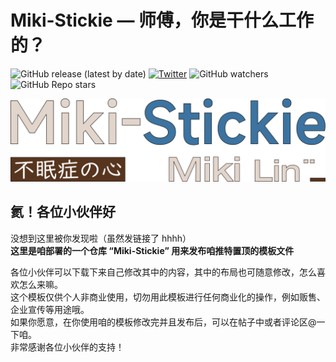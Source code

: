 # Miki-Stickie — 师傅，你是干什么工作的？  
![GitHub release (latest by date)][release]
[![Twitter][twitter]](https://twitter.com/Miki_Lin_CN)
![GitHub watchers][github-watchers]
![GitHub Repo stars][github-r-s]

[![Miki-Stickie][miki-stickie]][Github]
## 氦！各位小伙伴好  
没想到这里被你发现啦（虽然发链接了 hhhh）  
**这里是咱部署的一个仓库 “Miki-Stickie” 用来发布咱推特置顶的模板文件**  

各位小伙伴可以下载下来自己修改其中的内容，其中的布局也可随意修改，怎么喜欢怎么来嘛。  
这个模板仅供个人非商业使用，切勿用此模板进行任何商业化的操作，例如贩售、企业宣传等用途哦。  
如果你愿意，在你使用咱的模板修改完并且发布后，可以在帖子中或者评论区@一下咱。  
非常感谢各位小伙伴的支持！  



[miki-stickie]: ./data/miki-stickie-logo.svg
[Github]: https://github.com/MikiLin-wiviw/Miki-Stickie
[github-watchers]: https://img.shields.io/github/watchers/MikiLin-wiviw/Miki-Stickie
[github-r-s]: https://img.shields.io/github/stars/MikiLin-wiviw/Miki-Stickie
[twitter]: https://img.shields.io/badge/dynamic/json?url=https%3A%2F%2Fapi.swo.moe%2Fstats%2Ftwitter%2FMiki_Lin_CN&query=count&color=1da1f2&label=Twitter&labelColor=282c34&logo=twitter&suffix=+follows&cacheSeconds=3600
[release]: https://img.shields.io/github/v/release/MikiLin-wiviw/Miki-Stickie/express?color=green